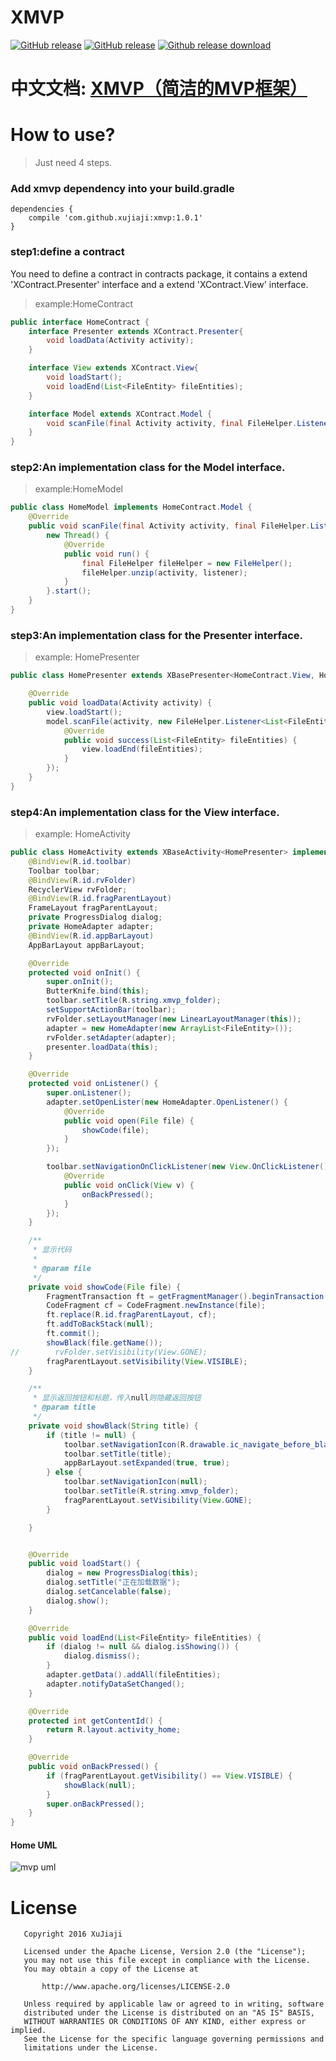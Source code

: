 # XMVP
[![GitHub release](https://img.shields.io/badge/release-1.0.1-red.svg)](https://github.com/xujiaji/XMVP/releases) [![GitHub release](https://img.shields.io/badge/bintray-1.0.1-brightgreen.svg)](https://bintray.com/xujiaji/maven/xmvp/1.0.1) [![Github release download](https://img.shields.io/badge/download-jar-orange.svg)](https://github.com/xujiaji/XMVP/releases/download/1.0.1/xmvp_1_0_1.jar)

# 中文文档: [XMVP（简洁的MVP框架）](http://www.jianshu.com/p/b60e8ef138d1)

# How to use?
> Just need 4 steps. 

### Add xmvp dependency into your build.gradle
```
dependencies {
    compile 'com.github.xujiaji:xmvp:1.0.1'
}
```
### step1:define a contract
You need to define a contract in contracts package, it contains a extend 'XContract.Presenter' interface and a extend 'XContract.View' interface.
> example:HomeContract

``` java
public interface HomeContract {
    interface Presenter extends XContract.Presenter{
        void loadData(Activity activity);
    }

    interface View extends XContract.View{
        void loadStart();
        void loadEnd(List<FileEntity> fileEntities);
    }

    interface Model extends XContract.Model {
        void scanFile(final Activity activity, final FileHelper.Listener<List<FileEntity>> listener);
    }
}
```

### step2:An implementation class for the Model interface.
> example:HomeModel

``` java
public class HomeModel implements HomeContract.Model {
    @Override
    public void scanFile(final Activity activity, final FileHelper.Listener<List<FileEntity>> listener) {
        new Thread() {
            @Override
            public void run() {
                final FileHelper fileHelper = new FileHelper();
                fileHelper.unzip(activity, listener);
            }
        }.start();
    }
}
```

### step3:An implementation class for the Presenter interface.
> example: HomePresenter

``` java
public class HomePresenter extends XBasePresenter<HomeContract.View, HomeModel> implements HomeContract.Presenter {

    @Override
    public void loadData(Activity activity) {
        view.loadStart();
        model.scanFile(activity, new FileHelper.Listener<List<FileEntity>>() {
            @Override
            public void success(List<FileEntity> fileEntities) {
                view.loadEnd(fileEntities);
            }
        });
    }
}
```

### step4:An implementation class for the View interface.
> example: HomeActivity

``` java
public class HomeActivity extends XBaseActivity<HomePresenter> implements HomeContract.View {
    @BindView(R.id.toolbar)
    Toolbar toolbar;
    @BindView(R.id.rvFolder)
    RecyclerView rvFolder;
    @BindView(R.id.fragParentLayout)
    FrameLayout fragParentLayout;
    private ProgressDialog dialog;
    private HomeAdapter adapter;
    @BindView(R.id.appBarLayout)
    AppBarLayout appBarLayout;

    @Override
    protected void onInit() {
        super.onInit();
        ButterKnife.bind(this);
        toolbar.setTitle(R.string.xmvp_folder);
        setSupportActionBar(toolbar);
        rvFolder.setLayoutManager(new LinearLayoutManager(this));
        adapter = new HomeAdapter(new ArrayList<FileEntity>());
        rvFolder.setAdapter(adapter);
        presenter.loadData(this);
    }

    @Override
    protected void onListener() {
        super.onListener();
        adapter.setOpenLister(new HomeAdapter.OpenListener() {
            @Override
            public void open(File file) {
                showCode(file);
            }
        });

        toolbar.setNavigationOnClickListener(new View.OnClickListener() {
            @Override
            public void onClick(View v) {
                onBackPressed();
            }
        });
    }

    /**
     * 显示代码
     *
     * @param file
     */
    private void showCode(File file) {
        FragmentTransaction ft = getFragmentManager().beginTransaction();
        CodeFragment cf = CodeFragment.newInstance(file);
        ft.replace(R.id.fragParentLayout, cf);
        ft.addToBackStack(null);
        ft.commit();
        showBlack(file.getName());
//        rvFolder.setVisibility(View.GONE);
        fragParentLayout.setVisibility(View.VISIBLE);
    }

    /**
     * 显示返回按钮和标题，传入null则隐藏返回按钮
     * @param title
     */
    private void showBlack(String title) {
        if (title != null) {
            toolbar.setNavigationIcon(R.drawable.ic_navigate_before_black_24dp);
            toolbar.setTitle(title);
            appBarLayout.setExpanded(true, true);
        } else {
            toolbar.setNavigationIcon(null);
            toolbar.setTitle(R.string.xmvp_folder);
            fragParentLayout.setVisibility(View.GONE);
        }

    }


    @Override
    public void loadStart() {
        dialog = new ProgressDialog(this);
        dialog.setTitle("正在加载数据");
        dialog.setCancelable(false);
        dialog.show();
    }

    @Override
    public void loadEnd(List<FileEntity> fileEntities) {
        if (dialog != null && dialog.isShowing()) {
            dialog.dismiss();
        }
        adapter.getData().addAll(fileEntities);
        adapter.notifyDataSetChanged();
    }

    @Override
    protected int getContentId() {
        return R.layout.activity_home;
    }

    @Override
    public void onBackPressed() {
        if (fragParentLayout.getVisibility() == View.VISIBLE) {
            showBlack(null);
        }
        super.onBackPressed();
    }
}
```

#### Home UML
![mvp uml](display/mvp.png)

# License
```
   Copyright 2016 XuJiaji

   Licensed under the Apache License, Version 2.0 (the "License");
   you may not use this file except in compliance with the License.
   You may obtain a copy of the License at

       http://www.apache.org/licenses/LICENSE-2.0

   Unless required by applicable law or agreed to in writing, software
   distributed under the License is distributed on an "AS IS" BASIS,
   WITHOUT WARRANTIES OR CONDITIONS OF ANY KIND, either express or implied.
   See the License for the specific language governing permissions and
   limitations under the License.
```

